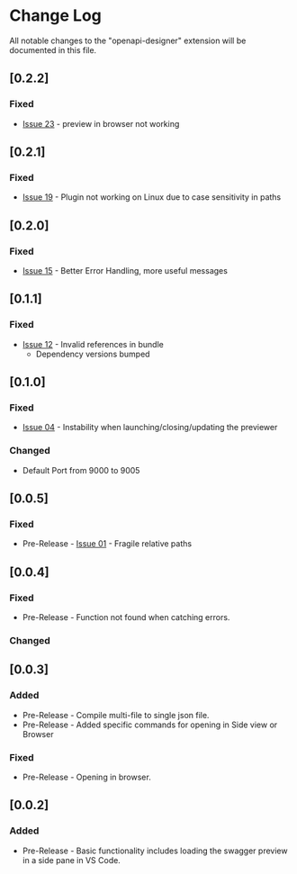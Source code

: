 # Change Log

All notable changes to the "openapi-designer" extension will be documented in this file.

## [0.2.2]

### Fixed

* [Issue 23](https://github.com/philosowaffle/vs-openapi-designer/issues/23) - preview in browser not working

## [0.2.1]

### Fixed

* [Issue 19](https://github.com/philosowaffle/vs-openapi-designer/issues/19) - Plugin not working on Linux due to case sensitivity in paths

## [0.2.0]

### Fixed

* [Issue 15](https://github.com/philosowaffle/vs-openapi-designer/issues/15) - Better Error Handling, more useful messages

## [0.1.1]

### Fixed

* [Issue 12](https://github.com/philosowaffle/vs-openapi-designer/issues/12) - Invalid references in bundle
    * Dependency versions bumped

## [0.1.0]

### Fixed

* [Issue 04](https://github.com/philosowaffle/vs-openapi-designer/issues/4) - Instability when launching/closing/updating the previewer

### Changed

* Default Port from 9000 to 9005

## [0.0.5]

### Fixed

* Pre-Release - [Issue 01](https://github.com/philosowaffle/vs-openapi-designer/issues/1) - Fragile relative paths

## [0.0.4]

### Fixed

- Pre-Release - Function not found when catching errors.

### Changed

## [0.0.3]

### Added

- Pre-Release - Compile multi-file to single json file.
- Pre-Release - Added specific commands for opening in Side view or Browser

### Fixed

- Pre-Release - Opening in browser.


## [0.0.2]

### Added

- Pre-Release - Basic functionality includes loading the swagger preview in a side pane in VS Code.